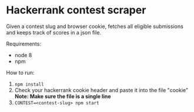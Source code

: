# Hackerrank contest scraper
Given a contest slug and browser cookie, fetches all eligible submissions and keeps track of scores in a json file.

Requirements:
* node 8
* npm

How to run:
1. `npm install`
2. Check your hackerrank cookie header and paste it into the file "cookie" 
__Note: Make sure the file is a single line__
4. `CONTEST=<contest-slug> npm start`